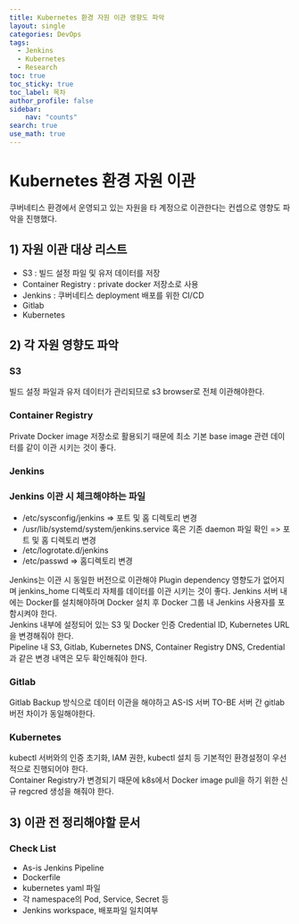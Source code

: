 ```yaml
---
title: Kubernetes 환경 자원 이관 영향도 파악
layout: single
categories: DevOps
tags:
  - Jenkins
  - Kubernetes
  - Research
toc: true
toc_sticky: true
toc_label: 목차
author_profile: false
sidebar: 
    nav: "counts"
search: true
use_math: true
---
```

# Kubernetes 환경 자원 이관
쿠버네티스 환경에서 운영되고 있는 자원을 타 계정으로 이관한다는 컨셉으로 영향도 파악을 진행했다.

## 1) 자원 이관 대상 리스트
- S3 : 빌드 설정 파일 및 유저 데이터를 저장
- Container Registry : private docker 저장소로 사용
- Jenkins : 쿠버네티스 deployment 배포를 위한 CI/CD
- Gitlab
- Kubernetes

## 2) 각 자원 영향도 파악
<h3> S3 </h3>
빌드 설정 파일과 유저 데이터가 관리되므로 s3 browser로 전체 이관해야한다.

<h3> Container Registry </h3>
Private Docker image 저장소로 활용되기 때문에 최소 기본 base image 관련 데이터를 같이 이관 시키는 것이 좋다.

<h3> Jenkins </h3>
<div class="notice--info">
<h3> Jenkins 이관 시 체크해야하는 파일</h3>
<ul>
    <li> /etc/sysconfig/jenkins => 포트 및 홈 디렉토리 변경 </li>
    <li> /usr/lib/systemd/system/jenkins.service 혹은 기존 daemon 파일 확인 => 포트 및 홈 디렉토리 변경 </li>
    <li> /etc/logrotate.d/jenkins </li>
    <li> /etc/passwd => 홈디렉토리 변경 </li>
</ul>
</div>

Jenkins는 이관 시 동일한 버전으로 이관해야 Plugin dependency 영향도가 없어지며 jenkins_home 디렉토리 자체를 데이터를 이관 시키는 것이 좋다. Jenkins 서버 내에는 Docker를 설치해야하며 Docker 설치 후 Docker 그룹 내 Jenkins 사용자를 포함시켜야 한다. <br>
Jenkins 내부에 설정되어 있는 S3 및 Docker 인증 Credential ID, Kubernetes URL을 변경해줘야 한다. <br>
Pipeline 내 S3, Gitlab, Kubernetes DNS, Container Registry DNS, Credential과 같은 변경 내역은 모두 확인해줘야 한다.

<h3> Gitlab </h3>
Gitlab Backup 방식으로 데이터 이관을 해야하고 AS-IS 서버 TO-BE 서버 간 gitlab 버전 차이가 동일해야한다.

<h3> Kubernetes </h3>
kubectl 서버와의 인증 초기화, IAM 권한, kubectl 설치 등 기본적인 환경설정이 우선적으로 진행되어야 한다. <br>
Container Registry가 변경되기 때문에 k8s에서 Docker image pull을 하기 위한 신규 regcred 생성을 해줘야 한다.



## 3) 이관 전 정리해야할 문서
<div class="notice--info">
<h3> Check List </h3>
<ul>
    <li> As-is Jenkins Pipeline </li>
    <li> Dockerfile </li>
    <li> kubernetes yaml 파일 </li>
    <li> 각 namespace의 Pod, Service, Secret 등 </li>
    <li> Jenkins workspace, 배포파일 일치여부 </li>
</ul>
</div>
